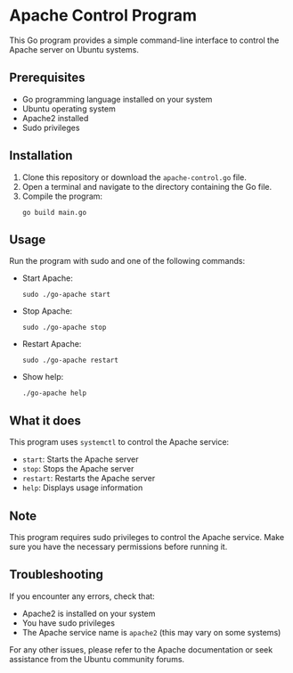 # Apache Control Program

This Go program provides a simple command-line interface to control the Apache server on Ubuntu systems.

## Prerequisites

- Go programming language installed on your system
- Ubuntu operating system
- Apache2 installed
- Sudo privileges

## Installation

1. Clone this repository or download the `apache-control.go` file.
2. Open a terminal and navigate to the directory containing the Go file.
3. Compile the program:
   ```
   go build main.go
   ```

## Usage

Run the program with sudo and one of the following commands:

- Start Apache:
  ```
  sudo ./go-apache start
  ```

- Stop Apache:
  ```
  sudo ./go-apache stop
  ```

- Restart Apache:
  ```
  sudo ./go-apache restart
  ```

- Show help:
  ```
  ./go-apache help
  ```

## What it does

This program uses `systemctl` to control the Apache service:
- `start`: Starts the Apache server
- `stop`: Stops the Apache server
- `restart`: Restarts the Apache server
- `help`: Displays usage information

## Note

This program requires sudo privileges to control the Apache service. Make sure you have the necessary permissions before running it.

## Troubleshooting

If you encounter any errors, check that:
- Apache2 is installed on your system
- You have sudo privileges
- The Apache service name is `apache2` (this may vary on some systems)

For any other issues, please refer to the Apache documentation or seek assistance from the Ubuntu community forums.